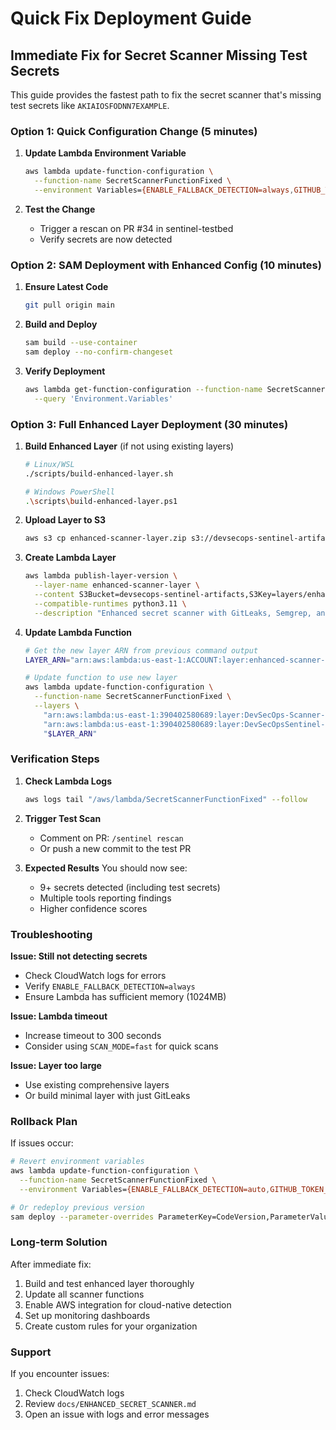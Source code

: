 # Quick Fix Deployment Guide

## Immediate Fix for Secret Scanner Missing Test Secrets

This guide provides the fastest path to fix the secret scanner that's missing test secrets like `AKIAIOSFODNN7EXAMPLE`.

### Option 1: Quick Configuration Change (5 minutes)

1. **Update Lambda Environment Variable**
   ```bash
   aws lambda update-function-configuration \
     --function-name SecretScannerFunctionFixed \
     --environment Variables={ENABLE_FALLBACK_DETECTION=always,GITHUB_TOKEN_SECRET_NAME=DevSecOpsSentinel/GitHubToken,PATH=/opt/bin:/usr/local/bin:/usr/bin:/bin,SCAN_MODE=comprehensive}
   ```

2. **Test the Change**
   - Trigger a rescan on PR #34 in sentinel-testbed
   - Verify secrets are now detected

### Option 2: SAM Deployment with Enhanced Config (10 minutes)

1. **Ensure Latest Code**
   ```bash
   git pull origin main
   ```

2. **Build and Deploy**
   ```bash
   sam build --use-container
   sam deploy --no-confirm-changeset
   ```

3. **Verify Deployment**
   ```bash
   aws lambda get-function-configuration --function-name SecretScannerFunctionFixed \
     --query 'Environment.Variables'
   ```

### Option 3: Full Enhanced Layer Deployment (30 minutes)

1. **Build Enhanced Layer** (if not using existing layers)
   ```bash
   # Linux/WSL
   ./scripts/build-enhanced-layer.sh
   
   # Windows PowerShell
   .\scripts\build-enhanced-layer.ps1
   ```

2. **Upload Layer to S3**
   ```bash
   aws s3 cp enhanced-scanner-layer.zip s3://devsecops-sentinel-artifacts/layers/
   ```

3. **Create Lambda Layer**
   ```bash
   aws lambda publish-layer-version \
     --layer-name enhanced-scanner-layer \
     --content S3Bucket=devsecops-sentinel-artifacts,S3Key=layers/enhanced-scanner-layer.zip \
     --compatible-runtimes python3.11 \
     --description "Enhanced secret scanner with GitLeaks, Semgrep, and custom rules"
   ```

4. **Update Lambda Function**
   ```bash
   # Get the new layer ARN from previous command output
   LAYER_ARN="arn:aws:lambda:us-east-1:ACCOUNT:layer:enhanced-scanner-layer:1"
   
   # Update function to use new layer
   aws lambda update-function-configuration \
     --function-name SecretScannerFunctionFixed \
     --layers \
       "arn:aws:lambda:us-east-1:390402580689:layer:DevSecOps-Scanner-Layer:2" \
       "arn:aws:lambda:us-east-1:390402580689:layer:DevSecOpsSentinel-Final:3" \
       "$LAYER_ARN"
   ```

### Verification Steps

1. **Check Lambda Logs**
   ```bash
   aws logs tail "/aws/lambda/SecretScannerFunctionFixed" --follow
   ```

2. **Trigger Test Scan**
   - Comment on PR: `/sentinel rescan`
   - Or push a new commit to the test PR

3. **Expected Results**
   You should now see:
   - 9+ secrets detected (including test secrets)
   - Multiple tools reporting findings
   - Higher confidence scores

### Troubleshooting

**Issue: Still not detecting secrets**
- Check CloudWatch logs for errors
- Verify `ENABLE_FALLBACK_DETECTION=always`
- Ensure Lambda has sufficient memory (1024MB)

**Issue: Lambda timeout**
- Increase timeout to 300 seconds
- Consider using `SCAN_MODE=fast` for quick scans

**Issue: Layer too large**
- Use existing comprehensive layers
- Or build minimal layer with just GitLeaks

### Rollback Plan

If issues occur:
```bash
# Revert environment variables
aws lambda update-function-configuration \
  --function-name SecretScannerFunctionFixed \
  --environment Variables={ENABLE_FALLBACK_DETECTION=auto,GITHUB_TOKEN_SECRET_NAME=DevSecOpsSentinel/GitHubToken,PATH=/opt/bin:/usr/local/bin:/usr/bin:/bin}

# Or redeploy previous version
sam deploy --parameter-overrides ParameterKey=CodeVersion,ParameterValue=previous
```

### Long-term Solution

After immediate fix:
1. Build and test enhanced layer thoroughly
2. Update all scanner functions
3. Enable AWS integration for cloud-native detection
4. Set up monitoring dashboards
5. Create custom rules for your organization

### Support

If you encounter issues:
1. Check CloudWatch logs
2. Review `docs/ENHANCED_SECRET_SCANNER.md`
3. Open an issue with logs and error messages 
